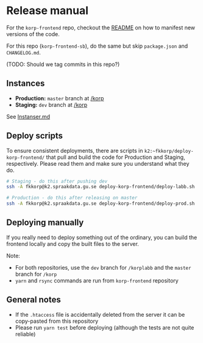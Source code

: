 # Release manual

For the `korp-frontend` repo, checkout the [README](https://github.com/spraakbanken/korp-frontend/blob/dev/README.md#branches-releases-and-versions) on how to manifest new versions of the code.

For this repo (`korp-frontend-sb`), do the same but skip `package.json` and `CHANGELOG.md`.

(TODO: Should we tag commits in this repo?)


## Instances

- **Production:** `master` branch at [/korp](https://spraakbanken.gu.se/korp/)
- **Staging:** `dev` branch at [/korp](https://spraakbanken.gu.se/korplabb/)

See [Instanser.md](https://github.com/spraakbanken/dev-docs/blob/main/Instanser.md)

## Deploy scripts

To ensure consistent deployments, there are scripts in `k2:~fkkorp/deploy-korp-frontend/` that pull and build the code for Production and Staging, respectively. Please read them and make sure you understand what they do.

```sh
# Staging - do this after pushing dev
ssh -A fkkorp@k2.spraakdata.gu.se deploy-korp-frontend/deploy-labb.sh

# Production - do this after releasing on master
ssh -A fkkorp@k2.spraakdata.gu.se deploy-korp-frontend/deploy-prod.sh
```

## Deploying manually

If you really need to deploy something out of the ordinary, you can build the frontend locally and copy the built files to the server.

Note:

- For both repositories, use the `dev` branch for `/korplabb` and the `master` branch for `/korp`
- `yarn` and `rsync` commands are run from `korp-frontend` repository

## General notes

- If the `.htaccess` file is accidentally deleted from the server it can be copy-pasted from this repository
- Please run `yarn test` before deploying (although the tests are not quite reliable)
